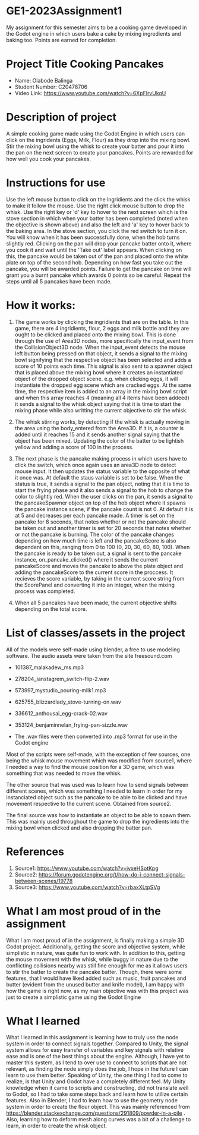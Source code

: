 # GE1-2023Assignment1

My assignment for this semester aims to be a cooking game developed in the Godot engine in which users bake a cake by mixing ingredients and baking too. Points are earned for completion.

# Project Title Cooking Pancakes
* Name: Olabode Balinga     
* Student Number: C20478706
* Video Link: https://www.youtube.com/watch?v=6XpFlrvUkqU

# Description of project
A simple cooking game made using the Godot Engine in which users can click on the ingridents (Eggs, Milk, Flour) as they drop into the mixing bowl. Stir the mixing bowl using the whisk to create your batter and pour it into the pan on the next screen to create your pancakes. Points are rewarded for how well you cook your pancakes.

# Instructions for use
Use the left mouse button to click on the ingridients and the click the whisk to make it follow the mouse. Use the right click mouse button to drop the whisk. Use the right key or 'd' key to hover to the next screen  which is the stove section in which when your batter has been completed (noted when the objective is shown above) and also the left and 'a' key to hover back to the baking area. In the stove section, you click the red switch to turn it on. You will know when it has been successfully done, when the hob turns slightly red. Clicking on the pan will drop your pancake batter onto it, where you cook it and wait until the 'Take out' label appears. When clicking on this, the pancake would be taken out of the pan and placed onto the white plate on top of the second hob. Depending on how fast you take out the pancake, you will be awarded points. Failure to get the pancake on time will grant you a burnt pancake which awards 0 points so be careful. Repeat the steps until all 5 pancakes have been made.

# How it works:
1. The game works by clicking the ingridients that are on the table. In this game, there are 4 ingridients, flour, 2 eggs and milk bottle and they are ought to be clicked and placed onto the mixing bowl. This is done through the use of Area3D nodes, more specifically the input_event from the CollisionObject3D node. When the input_event detects the mouse left button being pressed on that object, it sends a signal to the mixing bowl signifying that the respective object has been selected and adds a score of 10 points each time. This signal is also sent to a spawner object that is placed above the mixing bowl where it creates an instantiated object of the dropped object scene. e.g. when clicking eggs, it will instantiate the dropped egg scene which are cracked eggs. At the same time, the respective item is added to an array in the mixing bowl script and when this array reaches 4 (meaning all 4 items have been addeed) it sends a signal to the whisk object saying that it is time to start the mixing phase while also writting the current objective to stir the whisk. 

2. The whisk stirring works, by detecting if the whisk is actually moving in the area using the body_entered from the Area3D. If it is, a counter is added until it reaches 15 and it sends another signal saying that the object has been mixed. Updating the color of the batter to be lightish yellow and adding a score of 100 in the process. 

3. The next phase is the pancake making process in which users have to click the switch, which once again uses an area3D node to detect mouse input. It then updates the status variable to the opposite of what it once was. At default the staus variable is set to be false. When the status is true, it sends a signal to the pan object, noting that it is time to start the frying phase and it also sends a signal to the hob to change the color to slightly red. When the user clicks on the pan, it sends a signal to the pancakeSpawner object on top of the hob object where it spawns the pancake instance scene, if the pancake count is not 0. At default it is at 5 and decreases per each pancake made. A timer is set on the pancake for 8 seconds, that notes whether or not the pancake should be taken out and another timer is set for 20 seconds that notes whether or not the pancake is burning. The color of the pancake changes depending on how much time is left and the pancakeScore is also dependent on this, ranging from 0 to 100 (0, 20, 30, 60, 80, 100). When the pancake is ready to be taken out, a signal is sent to the pancake instance, on_pancake_clicked() where it sends the current pancakeScore and moves the pancake to above the plate object and adding the pancakeScore to the current score in the proccess. It recieves the score variable, by taking in the current score string from the ScorePanel and converting it into an integer, when the mixing process was completed. 

4. When all 5 pancakes have been made, the current objective shifts depending on the total score.

# List of classes/assets in the project
All of the models were self-made using blender, a free to use modeling software. The audio assets were taken from the site freesound.com

* 101387_malakadew_ms.mp3
* 278204_ianstagrem_switch-flip-2.wav
* 573997_mystudio_pouring-milk1.mp3
* 625755_blizzardlady_stove-turning-on.wav
* 336612_anthousai_egg-crack-02.wav
* 353124_benjaminnelan_frying-pan-sizzle.wav

* The .wav files were then converted into .mp3 format for use in the Godot engine

Most of the scripts were self-made, with the exception of few sources, one being the whisk mouse movement which was modified from source1, where I needed a way to find the mouse position for a 3D game, which was something that was needed to move the whisk.

The other source that was used was to learn how to send signals between different scenes, which was something I needed to learn in order for my instanciated object such as the pancake to be able to be clicked and have movement respective to the current scene. Obtained from source2.

The final source was how to instantiate an object to be able to spawn them. This was mainly used throughout the game to drop the ingredients into the mixing bowl when clicked and also dropping the batter pan.

# References
1.   Source1: https://www.youtube.com/watch?v=jvxeHSotKpg
2.   Source2: https://forum.godotengine.org/t/how-do-i-connect-signals-between-scenes/19778
3.   Source3: https://www.youtube.com/watch?v=rbaxXLtpSVg

# What I am most proud of in the assignment 
What I am most proud of in the assignment, is finally making a simple 3D Godot project. Additionally, getting the score and objective system, while simplistic in nature, was quite fun to work with. In addition to this, getting the mouse movement with the whisk, while buggy in nature due to the conflicting collisions nearby was still fine enough for me as it allows users to stir the batter to create the pancake batter. Though, there were some features, that I would have liked added such as music, fruit pancakes and butter (evident from the unused butter and knife model), I am happy with how the game is right now, as my main objective was with this project was just to create a simplistic game using the Godot Engine

# What I learned
What I learned in this assignment is learning how to truly use the node system in order to connect signals together. Compared to Unity, the signal system allows for easy transfer of variables and key signals with relative ease and is one of the best things about the engine. Although, I have yet to master this system, as I tend to over use to connect to scripts that are not relevant, as finding the node simply does the job, I hope in the future I can learn to use them better. Speaking of Unity, the one thing I had to come to realize, is that Unity and Godot have a completely different feel. My Unity knowledge when it came to scripts and constructing, did not translate well to Godot, so I had to take some steps back and learn how to utilize certain features. Also in Blender, I had to learn how to use the geometry node system in order to create the flour object. This was mainly referenced from https://blender.stackexchange.com/questions/291809/powder-in-a-pile . Also, learning how to deform mesh along curves was a bit of a challenge to learn, in order to create the whisk object.
